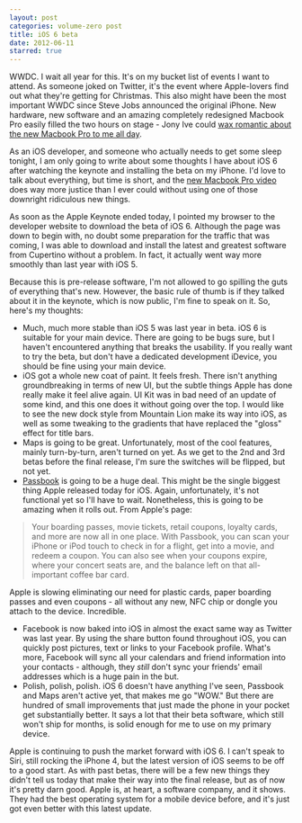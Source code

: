 ```yaml
---
layout: post
categories: volume-zero post
title: iOS 6 beta
date: 2012-06-11
starred: true
---
```


WWDC. I wait all year for this. It's on my bucket list of events I want to attend. As someone joked on Twitter, it's the event where Apple-lovers find out what they're getting for Christmas. This also might have been the most important WWDC since Steve Jobs announced the original iPhone. New hardware, new software and an amazing completely redesigned Macbook Pro easily filled the two hours on stage - Jony Ive could [wax romantic about the new Macbook Pro to me all day](http://twitter.com/kyledreger/status/212237130016104448).

As an iOS developer, and someone who actually needs to get some sleep tonight, I am only going to write about some thoughts I have about iOS 6 after watching the keynote and installing the beta on my iPhone. I'd love to talk about everything, but time is short, and the [new Macbook Pro video](http://www.apple.com/macbook-pro/#macbookpro) does way more justice than I ever could without using one of those downright ridiculous new things.

As soon as the Apple Keynote ended today, I pointed my browser to the developer website to download the beta of iOS 6. Although the page was down to begin with, no doubt some preparation for the traffic that was coming, I was able to download and install the latest and greatest software from Cupertino without a problem. In fact, it actually went way more smoothly than last year with iOS 5.

Because this is pre-release software, I'm not allowed to go spilling the guts of everything that's new. However, the basic rule of thumb is if they talked about it in the keynote, which is now public, I'm fine to speak on it. So, here's my thoughts:

*   Much, much more stable than iOS 5 was last year in beta. iOS 6 is suitable for your main device. There are going to be bugs sure, but I haven't encountered anything that breaks the usability. If you really want to try the beta, but don't have a dedicated development iDevice, you should be fine using your main device.
* iOS got a whole new coat of paint. It feels fresh. There isn't anything groundbreaking in terms of new UI, but the subtle things Apple has done really make it feel alive again. UI Kit was in bad need of an update of some kind, and this one does it without going over the top. I would like to see the new dock style from Mountain Lion make its way into iOS, as well as some tweaking to the gradients that have replaced the "gloss" effect for title bars.
* Maps is going to be great. Unfortunately, most of the cool features, mainly turn-by-turn, aren't turned on yet. As we get to the 2nd and 3rd betas before the final release, I'm sure the switches will be flipped, but not yet.
* [Passbook](http://www.apple.com/ios/ios6/#passbook) is going to be a huge deal. This might be the single biggest thing Apple released today for iOS. Again, unfortunately, it's not functional yet so I'll have to wait. Nonetheless, this is going to be amazing when it rolls out. From Apple's page:

> Your boarding passes, movie tickets, retail coupons, loyalty cards, and more are now all in one place. With Passbook, you can scan your iPhone or iPod touch to check in for a flight, get into a movie, and redeem a coupon. You can also see when your coupons expire, where your concert seats are, and the balance left on that all-important coffee bar card.

Apple is slowing eliminating our need for plastic cards, paper boarding passes and even coupons - all without any new, NFC chip or dongle you attach to the device. Incredible.

*   Facebook is now baked into iOS in almost the exact same way as Twitter was last year. By using the share button found throughout iOS, you can quickly post pictures, text or links to your Facebook profile. What's more, Facebook will sync all your calendars and friend information into your contacts - although, they _still_ don't sync your friends' email addresses which is a huge pain in the but.
* Polish, polish, polish. iOS 6 doesn't have anything I've seen, Passbook and Maps aren't active yet, that makes me go "WOW." But there are hundred of small improvements that just made the phone in your pocket get substantially better. It says a lot that their beta software, which still won't ship for months, is solid enough for me to use on my primary device.

Apple is continuing to push the market forward with iOS 6. I can't speak to Siri, still rocking the iPhone 4, but the latest version of iOS seems to be off to a good start. As with past betas, there will be a few new things they didn't tell us today that make their way into the final release, but as of now it's pretty darn good. Apple is, at heart, a software company, and it shows. They had the best operating system for a mobile device before, and it's just got even better with this latest update.